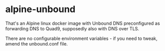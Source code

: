 # alpine-unbound
That's an Alpine linux docker image with Unbound DNS preconfigured as forwarding DNS to Quad9, supposedly also with DNS over TLS.

There are no configurable environment variables - if you need to tweak, amend the unbound.conf file.
